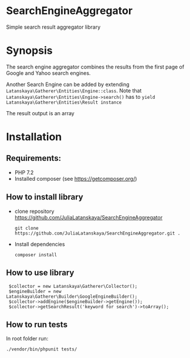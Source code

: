 # SearchEngineAggregator
Simple search result aggregator library

Synopsis
==============
The search engine aggregator combines the results from the first page of Google and Yahoo search engines.

Another Search Engine can be added by extending ``` Latanskaya\Gatherer\Entities\Engine::class ```.
Note that ``` Latanskaya\Gatherer\Entities\Engine->search() ``` has to ``` yield Latanskaya\Gatherer\Entities\Result instance ```

The result output is an array



Installation
==============
Requirements:
--------------
- PHP 7.2
- Installed composer (see https://getcomposer.org/)

How to install library
--------------
- clone repository https://github.com/JuliaLatanskaya/SearchEngineAggregator

	```
	git clone https://github.com/JuliaLatanskaya/SearchEngineAggregator.git .
    ```
    
- Install dependencies

    ```
	composer install
    ```
    
How to use library
--------------
   ```
    $collector = new Latanskaya\Gatherer\Collector();
    $engineBuilder = new Latanskaya\Gatherer\Builder\GoogleEngineBuilder();
    $collector->addEngine($engineBuilder->getEngine());
    $collector->getSearchResult('keyword for search')->toArray();
   ```

    
How to run tests
--------------

In root folder run:
```
./vendor/bin/phpunit tests/
```
